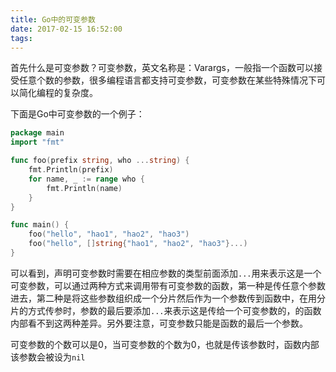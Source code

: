 ```yaml
---
title: Go中的可变参数
date: 2017-02-15 16:52:00
tags:
---
```


首先什么是可变参数？可变参数，英文名称是：Varargs，一般指一个函数可以接受任意个数的参数，很多编程语言都支持可变参数，可变参数在某些特殊情况下可以简化编程的复杂度。

下面是Go中可变参数的一个例子：

```go
package main
import "fmt"

func foo(prefix string, who ...string) {
    fmt.Println(prefix)
    for name, _ := range who {
        fmt.Println(name)
    }
}

func main() {
    foo("hello", "hao1", "hao2", "hao3")
    foo("hello", []string{"hao1", "hao2", "hao3"}...)
}
```

可以看到，声明可变参数时需要在相应参数的类型前面添加`...`用来表示这是一个可变参数，可以通过两种方式来调用带有可变参数的函数，第一种是传任意个参数进去，第二种是将这些参数组织成一个分片然后作为一个参数传到函数中，在用分片的方式传参时，参数的最后要添加`...`来表示这是传给一个可变参数的，的函数内部看不到这两种差异。另外要注意，可变参数只能是函数的最后一个参数。

可变参数的个数可以是0，当可变参数的个数为0，也就是传该参数时，函数内部该参数会被设为`nil`
